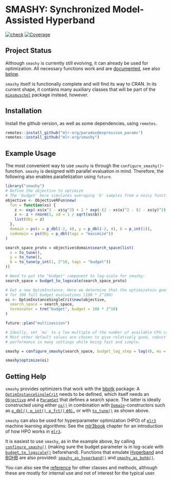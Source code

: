 
# SMASHY: Synchronized Model-Assisted Hyperband

[![check](https://github.com/mlr-org/smashy/actions/workflows/check.yml/badge.svg)](https://github.com/mlr-org/smashy/actions/workflows/check.yml)
[![Coverage](https://codecov.io/github/mlr-org/smashy/branch/master/graphs/badge.svg)](https://codecov.io/github/mlr-org/smashy)

## Project Status

Although `smashy` is currently still evolving, it can already be used for optimization. All necessary functions work and are [documented](https://mlr-org.github.io/smashy/reference/index.html), see also [below](#getting-help).

`smashy` itself is functionally complete and will find its way to CRAN. In its current shape, it contains many auxiliary
classes that will be part of the [`miesmuschel`](https://github.com/mlr-org/miesmuschel) package instead, however.

## Installation

Install the github version, as well as some dependencies, using `remotes`. 

```r
remotes::install_github("mlr-org/paradox@expression_params")
remotes::install_github("mlr-org/smashy")
```

## Example Usage

The most convenient way to use `smashy` is through the `configure_smashy()`-function. 
`smashy` is designed with parallel evaluation in mind. Therefore, the following
also enables parallelization using `future`.
```r
library("smashy")
# Define the objective to optimize
# The 'budget' here simulates averaging 'b' samples from a noisy function
objective <- ObjectiveRFun$new(
  fun = function(xs) {
    z <- exp(-xs$x^2 - xs$y^2) + 2 * exp(-(2 - xs$x)^2 - (2 - xs$y)^2)
    z <- z + rnorm(1, sd = 1 / sqrt(xs$b))
    list(Obj = z)
  },
  domain = ps(x = p_dbl(-2, 4), y = p_dbl(-2, 4), b = p_int(1)),
  codomain = ps(Obj = p_dbl(tags = "maximize"))
)

search_space_proto = objective$domain$search_space(list(
  x = to_tune(),
  y = to_tune(),
  b = to_tune(p_int(1, 2^10, tags = "budget"))
))

# Need to put the "budget" component to log-scale for smashy:
search_space = budget_to_logscale(search_space_proto)

# Get a new OptimInstance. Here we determine that the optimizatoin goes
# for 100 full budget evaluations (100 * 2^100)
oi <- OptimInstanceSingleCrit$new(objective,
  search_space = search_space,
  terminator = trm("budget", budget = 100 * 2^10)
)

future::plan("multisession")

# Ideally, set `mu` to a low multiple of the number of available CPU cores.
# Most other default values are chosen to give relatively good, robust
# performance in many settings while being fast and simple.

smashy = configure_smashy(search_space, budget_log_step = log(4), mu = 6)

smashy$optimize(oi)
```

## Getting Help

`smashy` provides optimizers that work with the [bbotk](https://bbotk.mlr-org.com/) package:
A [`OptimInstanceSingleCrit`](https://bbotk.mlr-org.com/reference/OptimInstanceSingleCrit.html) needs to be defined, which itself needs an [`Objective`](https://bbotk.mlr-org.com/reference/Objective.html) and a [`ParamSet`](https://paradox.mlr-org.com/reference/ParamSet.html) that defines a search space.
The latter is ideally constructed using either [`ps()`](https://paradox.mlr-org.com/reference/ps.html) in combination with [`Domain`](https://paradox.mlr-org.com/reference/Domain.html)-constructors such as [`p_dbl()`, `p_int()`, `p_fct()` etc.](https://paradox.mlr-org.com/reference/Domain.html), or with [`to_tune()`](https://paradox.mlr-org.com/reference/to_tune.html) as shown above.

`smashy` can also be used for hyperparameter optimization (HPO) of [`mlr3`](https://mlr3.mlr-org.com/) machine learning algorithms:
See the [mlr3book](https://mlr3book.mlr-org.com/04-optimization.html) chapter for an introduction of how HPO works in [`mlr3`](https://mlr3.mlr-org.com/).

It is easiest to use `smashy`, as in the example above, by calling [`configure_smashy()`](https://mlr-org.github.io/smashy/reference/configure_smashy.html) (making sure the budget parameter is in log-scale with [`budget_to_logscale()`](https://mlr-org.github.io/smashy/reference/budget_to_logscale.html) beforehand).
Functions that emulate [Hyperband](https://arxiv.org/abs/1603.06560?context=cs) and [BOHB](https://www.automl.org/blog_bohb/) are also provided: [`smashy_as_hyperband()`](https://mlr-org.github.io/smashy/reference/smashy_as_hyperband.html) and [`smashy_as_bohb()`](https://mlr-org.github.io/smashy/reference/smashy_as_bohb.html). 

You can also see the [reference](https://mlr-org.github.io/smashy/reference/index.html) for other classes and methods, although these are mostly for internal use and not of interest for the typical user.
